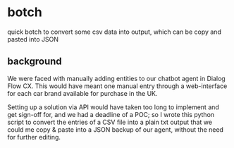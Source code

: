 # botch

quick botch to convert some csv data into output, which can be copy and pasted into JSON

## background

We were faced with manually adding entities to our chatbot agent in Dialog Flow CX. This would have meant one manual entry through a web-interface for each car brand available for purchase in the UK.

Setting up a solution via API would have taken too long to implement and get sign-off for, and we had a deadline of a POC; so I wrote this python script to convert the entries of a CSV file into a plain txt output that we could me copy & paste into a JSON backup of our agent, without the need for further editing.
